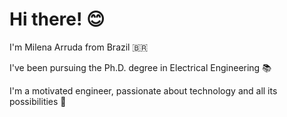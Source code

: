 # Hi there! :blush:

I'm Milena Arruda from Brazil :brazil:

I've been pursuing the Ph.D. degree in Electrical Engineering :books:

I'm a motivated engineer, passionate about technology and all its possibilities :robot: 
